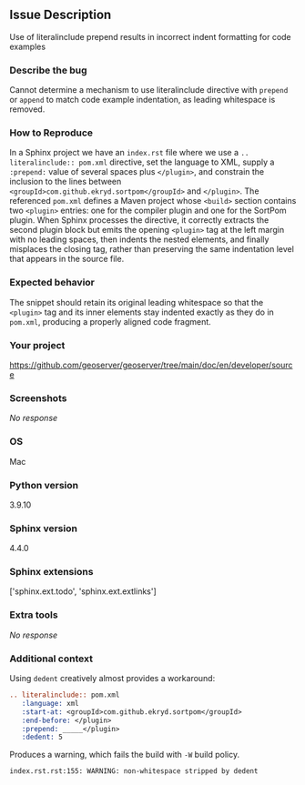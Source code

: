 ## Issue Description
Use of literalinclude prepend results in incorrect indent formatting for code examples

### Describe the bug

Cannot determine a mechanism to use literalinclude directive with `prepend` or `append` to match code example indentation, as leading whitespace is removed.

### How to Reproduce

In a Sphinx project we have an `index.rst` file where we use a `.. literalinclude:: pom.xml` directive, set the language to XML, supply a `:prepend:` value of several spaces plus `</plugin>`, and constrain the inclusion to the lines between `<groupId>com.github.ekryd.sortpom</groupId>` and `</plugin>`. The referenced `pom.xml` defines a Maven project whose `<build>` section contains two `<plugin>` entries: one for the compiler plugin and one for the SortPom plugin. When Sphinx processes the directive, it correctly extracts the second plugin block but emits the opening `<plugin>` tag at the left margin with no leading spaces, then indents the nested elements, and finally misplaces the closing tag, rather than preserving the same indentation level that appears in the source file.

### Expected behavior

The snippet should retain its original leading whitespace so that the `<plugin>` tag and its inner elements stay indented exactly as they do in `pom.xml`, producing a properly aligned code fragment.

### Your project

https://github.com/geoserver/geoserver/tree/main/doc/en/developer/source

### Screenshots

_No response_

### OS

Mac

### Python version

3.9.10

### Sphinx version

4.4.0

### Sphinx extensions

['sphinx.ext.todo', 'sphinx.ext.extlinks']

### Extra tools

_No response_

### Additional context

Using `dedent` creatively almost provides a workaround:

``` rst
.. literalinclude:: pom.xml
   :language: xml
   :start-at: <groupId>com.github.ekryd.sortpom</groupId>
   :end-before: </plugin>
   :prepend: _____</plugin>
   :dedent: 5
```

Produces a warning, which fails the build with ``-W`` build policy.
```
index.rst.rst:155: WARNING: non-whitespace stripped by dedent
```